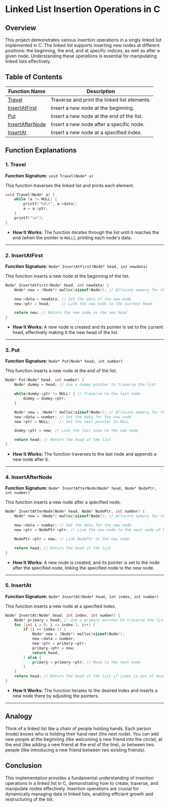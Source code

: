 # Linked List Insertion Operations in C

## Overview
This project demonstrates various insertion operations in a singly linked list implemented in C. The linked list supports inserting new nodes at different positions: the beginning, the end, and at specific indices, as well as after a given node. Understanding these operations is essential for manipulating linked lists effectively.

## Table of Contents
| Function Name            | Description                                      |
|--------------------------|--------------------------------------------------|
| [Travel](#1-travel)     | Traverse and print the linked list elements.     |
| [InsertAtFirst](#2-insertatfirst) | Insert a new node at the beginning.        |
| [Put](#3-put)           | Insert a new node at the end of the list.       |
| [InsertAfterNode](#4-insertafternode) | Insert a new node after a specific node. |
| [InsertAt](#5-insertat) | Insert a new node at a specified index.          |

## Function Explanations

### 1. Travel
**Function Signature:** `void Travel(Node* a)`

This function traverses the linked list and prints each element.

```c
void Travel(Node* a) {
    while (a != NULL) {   
        printf("%d\t", a->data); 
        a = a->ptr;      
    }
    printf("\n");
}
```
- **How It Works:** The function iterates through the list until it reaches the end (when the pointer is `NULL`), printing each node's data.

---

### 2. InsertAtFirst
**Function Signature:** `Node* InsertAtFirst(Node* head, int newdata)`

This function inserts a new node at the beginning of the list.

```c
Node* InsertAtFirst(Node* head, int newdata) {
    Node* new = (Node*) malloc(sizeof(Node)); // Allocate memory for the new node

    new->data = newdata; // Set the data of the new node
    new->ptr = head;     // Link the new node to the current head

    return new; // Return the new node as the new head
}
```
- **How It Works:** A new node is created and its pointer is set to the current head, effectively making it the new head of the list.

---

### 3. Put
**Function Signature:** `Node* Put(Node* head, int number)`

This function inserts a new node at the end of the list.

```c
Node* Put(Node* head, int number) {
    Node* dummy = head; // Use a dummy pointer to traverse the list

    while(dummy->ptr != NULL) { // Traverse to the last node
        dummy = dummy->ptr; 
    }

    Node* new = (Node*) malloc(sizeof(Node)); // Allocate memory for the new node
    new->data = number; // Set the data for the new node
    new->ptr = NULL;    // Set the next pointer to NULL

    dummy->ptr = new; // Link the last node to the new node

    return head; // Return the head of the list
}
```
- **How It Works:** The function traverses to the last node and appends a new node after it.

---

### 4. InsertAfterNode
**Function Signature:** `Node* InsertAfterNode(Node* head, Node* NodePtr, int number)`

This function inserts a new node after a specified node.

```c
Node* InsertAfterNode(Node* head, Node* NodePtr, int number) {
    Node* new = (Node*) malloc(sizeof(Node)); // Allocate memory for the new node

    new->data = number; // Set the data for the new node
    new->ptr = NodePtr->ptr; // Link the new node to the next node of NodePtr

    NodePtr->ptr = new; // Link NodePtr to the new node

    return head; // Return the head of the list
}
```
- **How It Works:** A new node is created, and its pointer is set to the node after the specified node, linking the specified node to the new node.

---

### 5. InsertAt
**Function Signature:** `Node* InsertAt(Node* head, int index, int number)`

This function inserts a new node at a specified index.

```c
Node* InsertAt(Node* head, int index, int number) {
    Node* primary = head; // Use a primary pointer to traverse the list
    for (int i = 0; i <= index-1; i++) { 
        if (i == index-1) { 
            Node* new = (Node*) malloc(sizeof(Node)); 
            new->data = number; 
            new->ptr = primary->ptr; 
            primary->ptr = new; 
            return head; 
        } else {
            primary = primary->ptr; // Move to the next node
        }
    }
    return head; // Return the head of the list if index is out of bounds
}
```
- **How It Works:** The function iterates to the desired index and inserts a new node there by adjusting the pointers.

---

## Analogy
Think of a linked list like a chain of people holding hands. Each person (node) knows who is holding their hand next (the next node). You can add new people at the beginning (like welcoming a new friend into the circle), at the end (like adding a new friend at the end of the line), or between two people (like introducing a new friend between two existing friends).

## Conclusion
This implementation provides a fundamental understanding of insertion operations in a linked list in C, demonstrating how to create, traverse, and manipulate nodes effectively. Insertion operations are crucial for dynamically managing data in linked lists, enabling efficient growth and restructuring of the list.